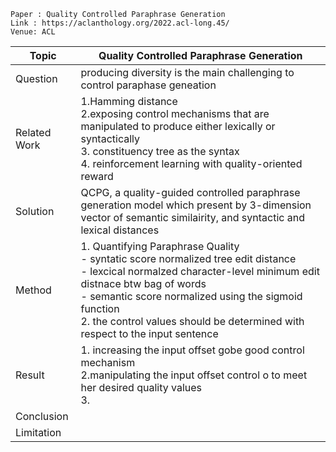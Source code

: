 ```
Paper : Quality Controlled Paraphrase Generation
Link : https://aclanthology.org/2022.acl-long.45/
Venue: ACL
```

| Topic        | Quality Controlled Paraphrase Generation               |
|--------------|--------------------------------------------------------|
| Question     | producing diversity is the main challenging to control paraphase geneation|
| Related Work | 1.Hamming distance </br> 2.exposing control mechanisms that are manipulated to produce either lexically or syntactically</br> 3. constituency tree as the syntax </br> 4. reinforcement learning with quality-oriented reward |
| Solution     | QCPG, a quality-guided controlled paraphrase generation model which present by 3-dimension vector of semantic similairity, and syntactic and lexical distances|
| Method       | 1. Quantifying Paraphrase Quality </br>- syntatic score normalized tree edit distance</br>- lexcical normalzed character-level minimum edit distnace btw bag of words </br> - semantic score normalized using the sigmoid function </br> 2. the control values should be determined with respect to the input sentence |
| Result       | 1. increasing the input offset gobe good control mechanism</br>2.manipulating the input offset control o to meet her desired quality values</br>3. |
| Conclusion   | |
| Limitation   | |